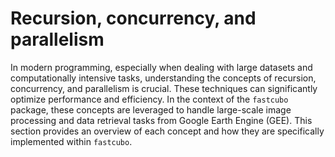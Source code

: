 # **Recursion, concurrency, and parallelism**

In modern programming, especially when dealing with large datasets and computationally intensive tasks, understanding the concepts of recursion, concurrency, and parallelism is crucial. These techniques can significantly optimize performance and efficiency. In the context of the `fastcubo` package, these concepts are leveraged to handle large-scale image processing and data retrieval tasks from Google Earth Engine (GEE). This section provides an overview of each concept and how they are specifically implemented within `fastcubo`.